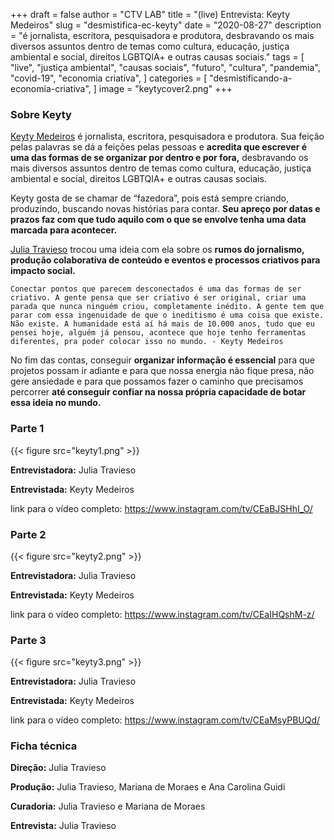 +++
draft = false
author = "CTV LAB"
title = "(live) Entrevista: Keyty Medeiros"
slug = "desmistifica-ec-keyty"
date = "2020-08-27"
description = "é jornalista, escritora, pesquisadora e produtora, desbravando os mais diversos assuntos dentro de temas como cultura, educação, justiça ambiental e social, direitos LGBTQIA+ e outras causas sociais."
tags = [
    "live",
    "justiça ambiental",
    "causas sociais",
    "futuro",
    "cultura",
    "pandemia",
    "covid-19",
    "economia criativa",
]
categories = [
    "desmistificando-a-economia-criativa",
]
image = "keytycover2.png"
+++

### Sobre Keyty

[Keyty Medeiros](https://www.instagram.com/keyty.medeiros/) é jornalista, escritora, pesquisadora e produtora. Sua feição pelas palavras se dá a feições pelas pessoas e **acredita que escrever é uma das formas de se organizar por dentro e por fora,** desbravando os mais diversos assuntos dentro de temas como cultura, educação, justiça ambiental e social, direitos LGBTQIA+ e outras causas sociais. ⁣
⁣

Keyty gosta de se chamar de “fazedora”, pois está sempre criando, produzindo, buscando novas histórias para contar. **Seu apreço por datas e prazos faz com que tudo aquilo com o que se envolve tenha uma data marcada para acontecer.**⁣

[Julia Travieso](https://www.instagram.com/juliagtr/) trocou uma ideia com ela sobre os **rumos do jornalismo, produção colaborativa de conteúdo e eventos e processos criativos para impacto social.**

`Conectar pontos que parecem desconectados é uma das formas de ser criativo. A gente pensa que ser criativo é ser original, criar uma parada que nunca ninguém criou, completamente inédito. A gente tem que parar com essa ingenuidade de que o ineditismo é uma coisa que existe. Não existe. A humanidade está aí há mais de 10.000 anos, tudo que eu pensei hoje, alguém já pensou, acontece que hoje tenho ferramentas diferentes, pra poder colocar isso no mundo. - Keyty Medeiros` 

No fim das contas, conseguir **organizar informação é essencial** para que projetos possam ir adiante e para que nossa energia não fique presa, não gere ansiedade e para que possamos fazer o caminho que precisamos percorrer **até conseguir confiar na nossa própria capacidade de botar essa ideia no mundo.**

### Parte 1

{{< figure src="keyty1.png" >}}

**Entrevistadora:** Julia Travieso

**Entrevistada:** Keyty Medeiros

link para o vídeo completo: https://www.instagram.com/tv/CEaBJSHhI_O/


### Parte 2

{{< figure src="keyty2.png" >}}

**Entrevistadora:** Julia Travieso

**Entrevistada:** Keyty Medeiros

link para o vídeo completo: https://www.instagram.com/tv/CEaIHQshM-z/

### Parte 3

{{< figure src="keyty3.png" >}}

**Entrevistadora:** Julia Travieso

**Entrevistada:** Keyty Medeiros

link para o vídeo completo: https://www.instagram.com/tv/CEaMsyPBUQd/

### Ficha técnica

**Direção:** Julia Travieso

**Produção:** Julia Travieso, Mariana de Moraes e Ana Carolina Guidi

**Curadoria:** Julia Travieso e Mariana de Moraes

**Entrevista:** Julia Travieso
